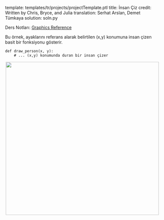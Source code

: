 template: templates/tr/projects/projectTemplate.ptl
title: İnsan Çiz
credit: Written by Chris, Bryce, and Julia
translation: Serhat Arslan, Demet Tümkaya
solution: soln.py

Ders Notları: [Graphics Reference]({{pathToRoot}}en/resources/graphics.html)<br/>

Bu örnek, ayaklarını referans alarak belirtilen (x,y) konumuna insan çizen basit bir fonksiyonu gösterir.

    def draw_person(x, y):
        # ... (x,y) konumunda duran bir insan çizer

<center>
<img style="width:500px" src="{{pathToRoot}}img/projects/drawPeople/demo2.png">	
</center>
